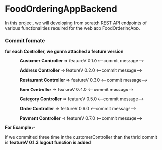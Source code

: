 # FoodOrderingAppBackend
In this project, we will developing from scratch REST API endpoints of various functionalities required for the web app FoodOrderingApp.

<h3> Commit formate </h3>
<b> for each Controller, we gonna attached a feature version</b>
<ul>
 <ol><b>Customer Controller</b> => featureV 0.1.0 <--commit message--></ol>
  <ol><b>Address Controller</b> => featureV 0.2.0 <--commit message--></ol>
   <ol><b>Restaurant Controller</b> => featureV 0.3.0 <--commit message--></ol>
    <ol><b>Item Controller</b> => featureV 0.4.0 <--commit message--></ol>
     <ol><b>Category Controller</b> => featureV 0.5.0 <--commit message--></ol>
      <ol><b>Order Controller</b> => featureV 0.6.0 <--commit message--></ol>
      <ol><b>Payment Controller</b> => featureV 0.7.0 <--commit message--></ol>
 </ul>
 
 <b> For Example :- </b><p> if we committed three time in the customerController than the thrid commit is  <b>featureV 0.1.3 logout function is added</b><p>
